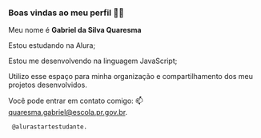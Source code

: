 ### **Boas vindas ao meu perfil** 💙💙

   Meu nome é **Gabriel da Silva Quaresma**

   Estou estudando na Alura;

   Estou me desenvolvendo na linguagem JavaScript;

   Utilizo esse espaço para minha organização e compartilhamento dos meu projetos desenvolvidos.
   
   Você pode entrar em contato comigo: 📫
    quaresma.gabriel@escola.pr.gov.br.
     
     @alurastartestudante.

